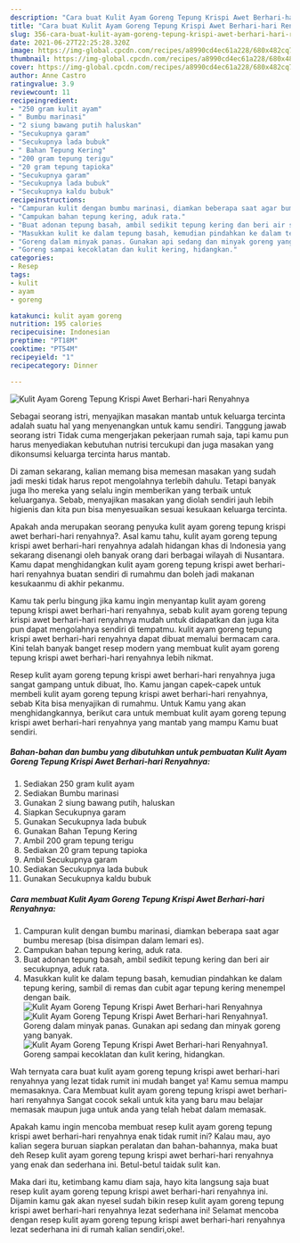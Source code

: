 ```yaml
---
description: "Cara buat Kulit Ayam Goreng Tepung Krispi Awet Berhari-hari Renyahnya Sederhana Untuk Jualan"
title: "Cara buat Kulit Ayam Goreng Tepung Krispi Awet Berhari-hari Renyahnya Sederhana Untuk Jualan"
slug: 356-cara-buat-kulit-ayam-goreng-tepung-krispi-awet-berhari-hari-renyahnya-sederhana-untuk-jualan
date: 2021-06-27T22:25:28.320Z
image: https://img-global.cpcdn.com/recipes/a8990cd4ec61a228/680x482cq70/kulit-ayam-goreng-tepung-krispi-awet-berhari-hari-renyahnya-foto-resep-utama.jpg
thumbnail: https://img-global.cpcdn.com/recipes/a8990cd4ec61a228/680x482cq70/kulit-ayam-goreng-tepung-krispi-awet-berhari-hari-renyahnya-foto-resep-utama.jpg
cover: https://img-global.cpcdn.com/recipes/a8990cd4ec61a228/680x482cq70/kulit-ayam-goreng-tepung-krispi-awet-berhari-hari-renyahnya-foto-resep-utama.jpg
author: Anne Castro
ratingvalue: 3.9
reviewcount: 11
recipeingredient:
- "250 gram kulit ayam"
- " Bumbu marinasi"
- "2 siung bawang putih haluskan"
- "Secukupnya garam"
- "Secukupnya lada bubuk"
- " Bahan Tepung Kering"
- "200 gram tepung terigu"
- "20 gram tepung tapioka"
- "Secukupnya garam"
- "Secukupnya lada bubuk"
- "Secukupnya kaldu bubuk"
recipeinstructions:
- "Campuran kulit dengan bumbu marinasi, diamkan beberapa saat agar bumbu meresap (bisa disimpan dalam lemari es)."
- "Campukan bahan tepung kering, aduk rata."
- "Buat adonan tepung basah, ambil sedikit tepung kering dan beri air secukupnya, aduk rata."
- "Masukkan kulit ke dalam tepung basah, kemudian pindahkan ke dalam tepung kering, sambil di remas dan cubit agar tepung kering menempel dengan baik."
- "Goreng dalam minyak panas. Gunakan api sedang dan minyak goreng yang banyak."
- "Goreng sampai kecoklatan dan kulit kering, hidangkan."
categories:
- Resep
tags:
- kulit
- ayam
- goreng

katakunci: kulit ayam goreng 
nutrition: 195 calories
recipecuisine: Indonesian
preptime: "PT18M"
cooktime: "PT54M"
recipeyield: "1"
recipecategory: Dinner

---
```



![Kulit Ayam Goreng Tepung Krispi Awet Berhari-hari Renyahnya](https://img-global.cpcdn.com/recipes/a8990cd4ec61a228/680x482cq70/kulit-ayam-goreng-tepung-krispi-awet-berhari-hari-renyahnya-foto-resep-utama.jpg)

Sebagai seorang istri, menyajikan masakan mantab untuk keluarga tercinta adalah suatu hal yang menyenangkan untuk kamu sendiri. Tanggung jawab seorang istri Tidak cuma mengerjakan pekerjaan rumah saja, tapi kamu pun harus menyediakan kebutuhan nutrisi tercukupi dan juga masakan yang dikonsumsi keluarga tercinta harus mantab.

Di zaman  sekarang, kalian memang bisa memesan masakan yang sudah jadi meski tidak harus repot mengolahnya terlebih dahulu. Tetapi banyak juga lho mereka yang selalu ingin memberikan yang terbaik untuk keluarganya. Sebab, menyajikan masakan yang diolah sendiri jauh lebih higienis dan kita pun bisa menyesuaikan sesuai kesukaan keluarga tercinta. 



Apakah anda merupakan seorang penyuka kulit ayam goreng tepung krispi awet berhari-hari renyahnya?. Asal kamu tahu, kulit ayam goreng tepung krispi awet berhari-hari renyahnya adalah hidangan khas di Indonesia yang sekarang disenangi oleh banyak orang dari berbagai wilayah di Nusantara. Kamu dapat menghidangkan kulit ayam goreng tepung krispi awet berhari-hari renyahnya buatan sendiri di rumahmu dan boleh jadi makanan kesukaanmu di akhir pekanmu.

Kamu tak perlu bingung jika kamu ingin menyantap kulit ayam goreng tepung krispi awet berhari-hari renyahnya, sebab kulit ayam goreng tepung krispi awet berhari-hari renyahnya mudah untuk didapatkan dan juga kita pun dapat mengolahnya sendiri di tempatmu. kulit ayam goreng tepung krispi awet berhari-hari renyahnya dapat dibuat memalui bermacam cara. Kini telah banyak banget resep modern yang membuat kulit ayam goreng tepung krispi awet berhari-hari renyahnya lebih nikmat.

Resep kulit ayam goreng tepung krispi awet berhari-hari renyahnya juga sangat gampang untuk dibuat, lho. Kamu jangan capek-capek untuk membeli kulit ayam goreng tepung krispi awet berhari-hari renyahnya, sebab Kita bisa menyajikan di rumahmu. Untuk Kamu yang akan menghidangkannya, berikut cara untuk membuat kulit ayam goreng tepung krispi awet berhari-hari renyahnya yang mantab yang mampu Kamu buat sendiri.

<!--inarticleads1-->

##### Bahan-bahan dan bumbu yang dibutuhkan untuk pembuatan Kulit Ayam Goreng Tepung Krispi Awet Berhari-hari Renyahnya:

1. Sediakan 250 gram kulit ayam
1. Sediakan  Bumbu marinasi
1. Gunakan 2 siung bawang putih, haluskan
1. Siapkan Secukupnya garam
1. Gunakan Secukupnya lada bubuk
1. Gunakan  Bahan Tepung Kering
1. Ambil 200 gram tepung terigu
1. Sediakan 20 gram tepung tapioka
1. Ambil Secukupnya garam
1. Sediakan Secukupnya lada bubuk
1. Gunakan Secukupnya kaldu bubuk




<!--inarticleads2-->

##### Cara membuat Kulit Ayam Goreng Tepung Krispi Awet Berhari-hari Renyahnya:

1. Campuran kulit dengan bumbu marinasi, diamkan beberapa saat agar bumbu meresap (bisa disimpan dalam lemari es).
1. Campukan bahan tepung kering, aduk rata.
1. Buat adonan tepung basah, ambil sedikit tepung kering dan beri air secukupnya, aduk rata.
1. Masukkan kulit ke dalam tepung basah, kemudian pindahkan ke dalam tepung kering, sambil di remas dan cubit agar tepung kering menempel dengan baik.
<img src="//assets-global.cpcdn.com/assets/icons/button_play-2c75c40dde080a61004c1f40b05d8f140eaff45d7e9e6481dc71c63d2e7c4909.png" alt="Kulit Ayam Goreng Tepung Krispi Awet Berhari-hari Renyahnya"><img src="//assets-global.cpcdn.com/assets/icons/button_play-2c75c40dde080a61004c1f40b05d8f140eaff45d7e9e6481dc71c63d2e7c4909.png" alt="Kulit Ayam Goreng Tepung Krispi Awet Berhari-hari Renyahnya">1. Goreng dalam minyak panas. Gunakan api sedang dan minyak goreng yang banyak.
<img src="//assets-global.cpcdn.com/assets/icons/button_play-2c75c40dde080a61004c1f40b05d8f140eaff45d7e9e6481dc71c63d2e7c4909.png" alt="Kulit Ayam Goreng Tepung Krispi Awet Berhari-hari Renyahnya">1. Goreng sampai kecoklatan dan kulit kering, hidangkan.




Wah ternyata cara buat kulit ayam goreng tepung krispi awet berhari-hari renyahnya yang lezat tidak rumit ini mudah banget ya! Kamu semua mampu memasaknya. Cara Membuat kulit ayam goreng tepung krispi awet berhari-hari renyahnya Sangat cocok sekali untuk kita yang baru mau belajar memasak maupun juga untuk anda yang telah hebat dalam memasak.

Apakah kamu ingin mencoba membuat resep kulit ayam goreng tepung krispi awet berhari-hari renyahnya enak tidak rumit ini? Kalau mau, ayo kalian segera buruan siapkan peralatan dan bahan-bahannya, maka buat deh Resep kulit ayam goreng tepung krispi awet berhari-hari renyahnya yang enak dan sederhana ini. Betul-betul taidak sulit kan. 

Maka dari itu, ketimbang kamu diam saja, hayo kita langsung saja buat resep kulit ayam goreng tepung krispi awet berhari-hari renyahnya ini. Dijamin kamu gak akan nyesel sudah bikin resep kulit ayam goreng tepung krispi awet berhari-hari renyahnya lezat sederhana ini! Selamat mencoba dengan resep kulit ayam goreng tepung krispi awet berhari-hari renyahnya lezat sederhana ini di rumah kalian sendiri,oke!.


